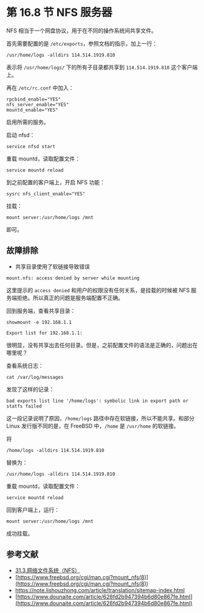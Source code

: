 # 第 16.8 节 NFS 服务器

NFS 相当于一个网盘协议，用于在不同的操作系统间共享文件。

首先需要配置的是 `/etc/exports`，参照文档的指示，加上一行：

```shell-session
/usr/home/logs -alldirs 114.514.1919.810
```

表示将 `/usr/home/logs/` 下的所有子目录都共享到 `114.514.1919.810` 这个客户端上。

再在 `/etc/rc.conf` 中加入：

```shell-session
rpcbind_enable="YES"
nfs_server_enable="YES"
mountd_enable="YES"
```
启用所需的服务。

启动 nfsd：

```shell-session
service nfsd start
```
重载 mountd，读取配置文件：

```shell-session
service mountd reload
```
到之前配置的客户端上，开启 NFS 功能：

```shell-session
sysrc nfs_client_enable="YES"
```
挂载：

```shell-session
mount server:/usr/home/logs /mnt
```
即可。

## 故障排除

 - 共享目录使用了软链接导致错误


```shell-session
mount.nfs: access denied by server while mounting
```
这里提示的 `access denied` 和用户的权限没有任何关系，是挂载的时候被 NFS 服务端拒绝。所以真正的问题是服务端配置不正确。

回到服务端，查看共享目录：

```shell-session
showmount -e 192.168.1.1
```

```shell-session
Export list for 192.168.1.1:
```
很明显，没有共享出去任何目录。但是，之前配置文件的语法是正确的，问题出在哪里呢？

查看系统日志：

```shell-session
cat /var/log/messages
```
发现了这样的记录：

```shell-session
bad exports list line '/home/logs': symbolic link in export path or statfs failed
```
这一段记录说明了原因，`/home/logs` 路径中存在软链接，所以不能共享。和部分 Linux 发行版不同的是，在 FreeBSD 中，`/home` 是 `/usr/home` 的软链接。


将

```shell-session
/home/logs -alldirs 114.514.1919.810
```


替换为：


```shell-session
/usr/home/logs -alldirs 114.514.1919.810
```
重载 mountd，读取配置文件：

```shell-session
service mountd reload
```
回到客户端上，运行：

```shell-session
mount server:/usr/home/logs /mnt
```
成功挂载。

## 参考文献

- [31.3.网络文件系统（NFS）](https://handbook.bsdcn.org/di-31-zhang-wang-luo-fu-wu-qi/31.3.-wang-luo-wen-jian-xi-tong-nfs.html)
- [https://www.freebsd.org/cgi/man.cgi?mount_nfs(8)](<https://www.freebsd.org/cgi/man.cgi?mount_nfs(8)>)
- <https://note.lishouzhong.com/article/translation/sitemap-index.html>
- [https://www.dounaite.com/article/626fd2b947394b6d80e867fe.html](https://www.dounaite.com/article/626fd2b947394b6d80e867fe.html)

